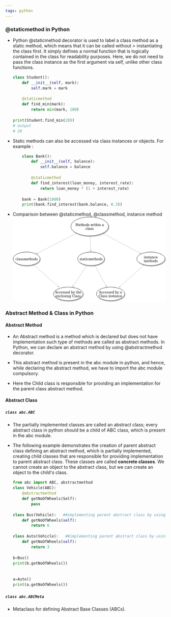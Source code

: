 ```yaml
---
tags: python
---
```


### @staticmethod in Python

- Python @staticmethod decorator is used to label a class method as a static method, which means that it can be called without >  instantiating the class first. It simply defines a normal function that is logically contained in the class for readability purposes. Here, we do not need to pass the class instance as the first argument via self, unlike other class functions.

    ```python
    class Student():
        def __init__(self, mark):
            self.mark = mark

        @staticmethod
        def find_min(mark):
            return min(mark, 100)

    print(Student.find_min(20))
    # output
    # 20
    ```

- Static methods can also be accessed via class instances or objects. For example :
    ```python
        class Bank():
            def __init__(self, balance):
                self.balance = balance
        
            @staticmethod
            def find_interest(loan_money, interest_rate):
                return loan_money * (1 + interest_rate)
        
        bank = Bank(1000)
        print(bank.find_interest(bank.balance, 0.3))
    ```

- Comparison between @staticmethod, @classmethod, instance method
  ![compatison](../assets/img/staticmethods.png)


### Abstract Method & Class in Python

#### Abstract Method
- An Abstract method is a method which is declared but does not have implementation such type of methods are called as abstract methods. In Python, we can declare an abstract method by using @abstractmethod decorator.

- This abstract method is present in the abc module in python, and hence, while declaring the abstract method, we have to import the abc module compulsory.

- Here the Child class is responsible for providing an implementation for the parent class abstract method.

#### Abstract Class
##### `class abc.ABC`
- The partially implemented classes are called an abstract class; every abstract class in python should be a child of ABC class, which is present in the abc module.
- The following example demonstrates the creation of parent abstract class defining an abstract method, which is partially implemented, creating child classes that are responsible for providing implementation to parent abstract class. These classes are called **concrete classes**. We cannot create an object to the abstract class, but we can create an object to the child's class.

    ```python
    from abc import ABC, abstractmethod
    class Vehicle(ABC):
        @abstractmethod
        def getNoOfWheels(Self):
            pass

    class Bus(Vehicle):   ##implementing parent abstract class by using child class
        def getNoOfWheels(self):
            return 6

    class Auto(Vehicle):   ##implementing parent abstract class by using child class
        def getNoOfWheels(self):
            return 3

    b=Bus()
    print(b.getNoOfWheels())


    a=Auto()
    print(a.getNoOfWheels())
    ```

##### `class abc.ABCMeta`
- Metaclass for defining Abstract Base Classes (ABCs).
